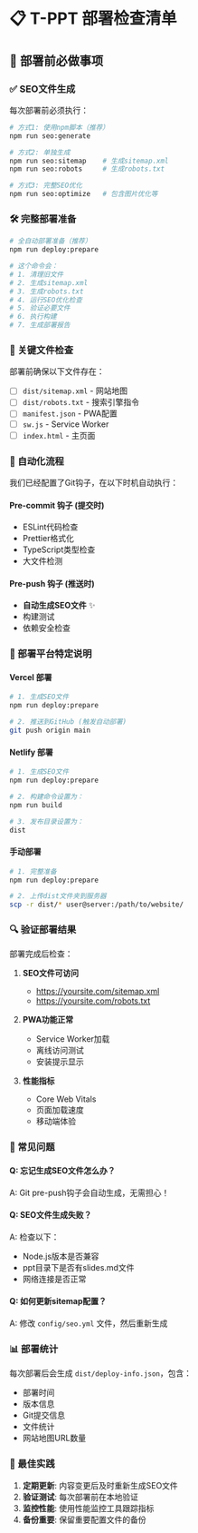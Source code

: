 # 📋 T-PPT 部署检查清单

## 🚀 部署前必做事项

### ✅ SEO文件生成
每次部署前必须执行：

```bash
# 方式1: 使用npm脚本（推荐）
npm run seo:generate

# 方式2: 单独生成
npm run seo:sitemap    # 生成sitemap.xml
npm run seo:robots     # 生成robots.txt

# 方式3: 完整SEO优化
npm run seo:optimize   # 包含图片优化等
```

### 🛠️ 完整部署准备

```bash
# 全自动部署准备（推荐）
npm run deploy:prepare

# 这个命令会：
# 1. 清理旧文件
# 2. 生成sitemap.xml 
# 3. 生成robots.txt
# 4. 运行SEO优化检查
# 5. 验证必要文件
# 6. 执行构建
# 7. 生成部署报告
```

### 📁 关键文件检查

部署前确保以下文件存在：

- [ ] `dist/sitemap.xml` - 网站地图
- [ ] `dist/robots.txt` - 搜索引擎指令
- [ ] `manifest.json` - PWA配置
- [ ] `sw.js` - Service Worker
- [ ] `index.html` - 主页面

### 🔄 自动化流程

我们已经配置了Git钩子，在以下时机自动执行：

#### Pre-commit 钩子 (提交时)
- ESLint代码检查
- Prettier格式化
- TypeScript类型检查
- 大文件检测

#### Pre-push 钩子 (推送时)
- **自动生成SEO文件** ✨
- 构建测试
- 依赖安全检查

### 🎯 部署平台特定说明

#### Vercel 部署
```bash
# 1. 生成SEO文件
npm run deploy:prepare

# 2. 推送到GitHub (触发自动部署)
git push origin main
```

#### Netlify 部署
```bash
# 1. 生成SEO文件  
npm run deploy:prepare

# 2. 构建命令设置为：
npm run build

# 3. 发布目录设置为：
dist
```

#### 手动部署
```bash
# 1. 完整准备
npm run deploy:prepare

# 2. 上传dist文件夹到服务器
scp -r dist/* user@server:/path/to/website/
```

### 🔍 验证部署结果

部署完成后检查：

1. **SEO文件可访问**
   - https://yoursite.com/sitemap.xml
   - https://yoursite.com/robots.txt

2. **PWA功能正常**
   - Service Worker加载
   - 离线访问测试
   - 安装提示显示

3. **性能指标**
   - Core Web Vitals
   - 页面加载速度
   - 移动端体验

### 🚨 常见问题

#### Q: 忘记生成SEO文件怎么办？
A: Git pre-push钩子会自动生成，无需担心！

#### Q: SEO文件生成失败？
A: 检查以下：
- Node.js版本是否兼容
- ppt目录下是否有slides.md文件
- 网络连接是否正常

#### Q: 如何更新sitemap配置？
A: 修改 `config/seo.yml` 文件，然后重新生成

### 📊 部署统计

每次部署后会生成 `dist/deploy-info.json`，包含：
- 部署时间
- 版本信息
- Git提交信息
- 文件统计
- 网站地图URL数量

### 🎉 最佳实践

1. **定期更新**: 内容变更后及时重新生成SEO文件
2. **验证测试**: 每次部署前在本地验证
3. **监控性能**: 使用性能监控工具跟踪指标
4. **备份重要**: 保留重要配置文件的备份